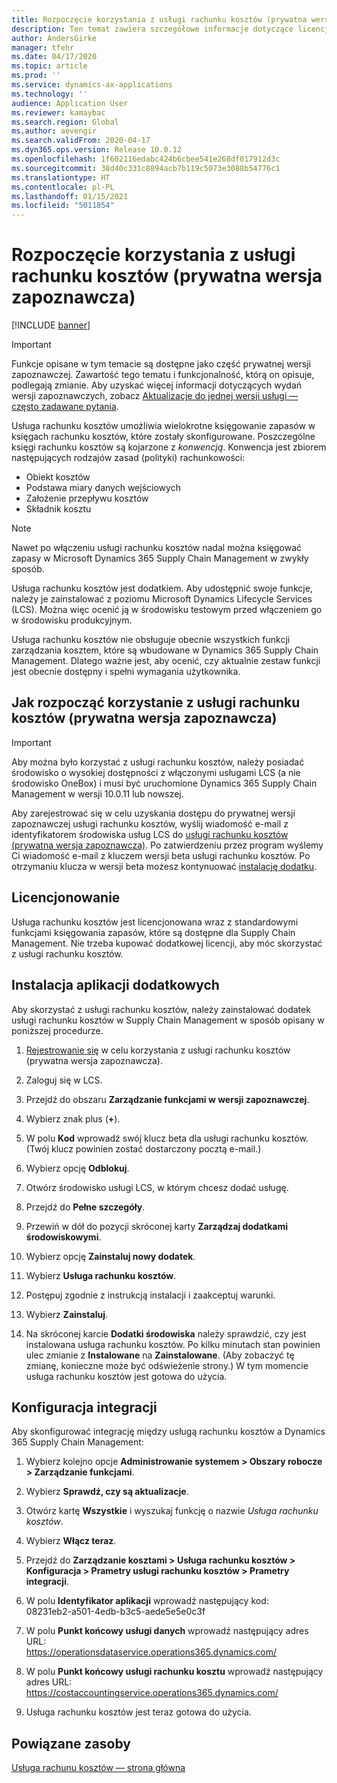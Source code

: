 ```yaml
---
title: Rozpoczęcie korzystania z usługi rachunku kosztów (prywatna wersja zapoznawcza)
description: Ten temat zawiera szczegółowe informacje dotyczące licencjonowania i instrukcje dotyczące instalacji dla usługi rachunku kosztów.
author: AndersGirke
manager: tfehr
ms.date: 04/17/2020
ms.topic: article
ms.prod: ''
ms.service: dynamics-ax-applications
ms.technology: ''
audience: Application User
ms.reviewer: kamaybac
ms.search.region: Global
ms.author: aevengir
ms.search.validFrom: 2020-04-17
ms.dyn365.ops.version: Release 10.0.12
ms.openlocfilehash: 1f602116edabc424b6cbee541e268df017912d3c
ms.sourcegitcommit: 38d40c331c8894acb7b119c5073e3088b54776c1
ms.translationtype: HT
ms.contentlocale: pl-PL
ms.lasthandoff: 01/15/2021
ms.locfileid: "5011854"
---
```

# <a name="get-started-with-the-cost-accounting-service-private-preview"></a>Rozpoczęcie korzystania z usługi rachunku kosztów (prywatna wersja zapoznawcza)

[!INCLUDE [banner](../includes/banner.md)]

> [!IMPORTANT]
> Funkcje opisane w tym temacie są dostępne jako część prywatnej wersji zapoznawczej. Zawartość tego tematu i funkcjonalność, którą on opisuje, podlegają zmianie. Aby uzyskać więcej informacji dotyczących wydań wersji zapoznawczych, zobacz [Aktualizacje do jednej wersji usługi — często zadawane pytania](../../fin-ops-core/fin-ops/get-started/one-version.md).

Usługa rachunku kosztów umożliwia wielokrotne księgowanie zapasów w księgach rachunku kosztów, które zostały skonfigurowane. Poszczególne księgi rachunku kosztów są kojarzone z *konwencją*. Konwencja jest zbiorem następujących rodzajów zasad (polityki) rachunkowości:

- Obiekt kosztów
- Podstawa miary danych wejściowych
- Założenie przepływu kosztów
- Składnik kosztu

> [!NOTE]
> Nawet po włączeniu usługi rachunku kosztów nadal można księgować zapasy w Microsoft Dynamics 365 Supply Chain Management w zwykły sposób.

Usługa rachunku kosztów jest dodatkiem. Aby udostępnić swoje funkcje, należy je zainstalować z poziomu Microsoft Dynamics Lifecycle Services (LCS). Można więc ocenić ją w środowisku testowym przed włączeniem go w środowisku produkcyjnym.

Usługa rachunku kosztów nie obsługuje obecnie wszystkich funkcji zarządzania kosztem, które są wbudowane w Dynamics 365 Supply Chain Management. Dlatego ważne jest, aby ocenić, czy aktualnie zestaw funkcji jest obecnie dostępny i spełni wymagania użytkownika.

## <a name="how-to-get-the-cost-accounting-service-private-preview"></a><a name="sign-up"></a>Jak rozpocząć korzystanie z usługi rachunku kosztów (prywatna wersja zapoznawcza)

> [!IMPORTANT]
> Aby można było korzystać z usługi rachunku kosztów, należy posiadać środowisko o wysokiej dostępności z włączonymi usługami LCS (a nie środowisko OneBox) i musi być uruchomione Dynamics 365 Supply Chain Management w wersji 10.0.11 lub nowszej.

Aby zarejestrować się w celu uzyskania dostępu do prywatnej wersji zapoznawczej usługi rachunku kosztów, wyślij wiadomość e-mail z identyfikatorem środowiska usług LCS do [usługi rachunku kosztów (prywatna wersja zapoznawcza)](mailto:aevengir@microsoft.com?subject=Cost%20accounting%20service%20%28private%20preview%29). Po zatwierdzeniu przez program wyślemy Ci wiadomość e-mail z kluczem wersji beta usługi rachunku kosztów. Po otrzymaniu klucza w wersji beta możesz kontynuować [instalację dodatku](#install).

## <a name="licensing"></a>Licencjonowanie

Usługa rachunku kosztów jest licencjonowana wraz z standardowymi funkcjami księgowania zapasów, które są dostępne dla Supply Chain Management. Nie trzeba kupować dodatkowej licencji, aby móc skorzystać z usługi rachunku kosztów.

## <a name="install-the-add-in"></a><a name="install"></a>Instalacja aplikacji dodatkowych

Aby skorzystać z usługi rachunku kosztów, należy zainstalować dodatek usługi rachunku kosztów w Supply Chain Management w sposób opisany w poniższej procedurze.

1. [Rejestrowanie się](#sign-up) w celu korzystania z usługi rachunku kosztów (prywatna wersja zapoznawcza).

1. Zaloguj się w LCS.

1. Przejdź do obszaru **Zarządzanie funkcjami w wersji zapoznawczej**.

1. Wybierz znak plus (**+**).

1. W polu **Kod** wprowadź swój klucz beta dla usługi rachunku kosztów. (Twój klucz powinien zostać dostarczony pocztą e-mail.)

1. Wybierz opcję **Odblokuj**.

1. Otwórz środowisko usługi LCS, w którym chcesz dodać usługę.

1. Przejdź do **Pełne szczegóły**.

1. Przewiń w dół do pozycji skróconej karty **Zarządzaj dodatkami środowiskowymi**.

1. Wybierz opcję **Zainstaluj nowy dodatek**.

1. Wybierz **Usługa rachunku kosztów**.

1. Postępuj zgodnie z instrukcją instalacji i zaakceptuj warunki.

1. Wybierz **Zainstaluj**.

1. Na skróconej karcie **Dodatki środowiska** należy sprawdzić, czy jest instalowana usługa rachunku kosztów. Po kilku minutach stan powinien ulec zmianie z **Instalowane** na **Zainstalowane**. (Aby zobaczyć tę zmianę, konieczne może być odświeżenie strony.) W tym momencie usługa rachunku kosztów jest gotowa do użycia.

## <a name="set-up-the-integration"></a>Konfiguracja integracji

Aby skonfigurować integrację między usługą rachunku kosztów a Dynamics 365 Supply Chain Management:

1. Wybierz kolejno opcje **Administrowanie systemem > Obszary robocze > Zarządzanie funkcjami**.

1. Wybierz **Sprawdź, czy są aktualizacje**.

1. Otwórz kartę **Wszystkie** i wyszukaj funkcję o nazwie *Usługa rachunku kosztów*.

1. Wybierz **Włącz teraz**.

1. Przejdź do **Zarządzanie kosztami > Usługa rachunku kosztów > Konfiguracja > Prametry usługi rachunku kosztów > Prametry integracji**.

1. W polu **Identyfikator aplikacji** wprowadź następujący kod:<br> 08231eb2-a501-4edb-b3c5-aede5e5e0c3f

1. W polu **Punkt końcowy usługi danych** wprowadź następujący adres URL:<br>https://operationsdataservice.operations365.dynamics.com/

1. W polu **Punkt końcowy usługi rachunku kosztu** wprowadź następujący adres URL:<br>https://costaccountingservice.operations365.dynamics.com/

1. Usługa rachunku kosztów jest teraz gotowa do użycia.

## <a name="related-resources"></a>Powiązane zasoby

[Usługa rachunu kosztów — strona główna](cost-accounting-service-home.md)
